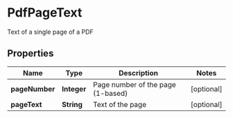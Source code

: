 

# PdfPageText

Text of a single page of a PDF

## Properties

| Name | Type | Description | Notes |
|------------ | ------------- | ------------- | -------------|
|**pageNumber** | **Integer** | Page number of the page (1-based) |  [optional] |
|**pageText** | **String** | Text of the page |  [optional] |



